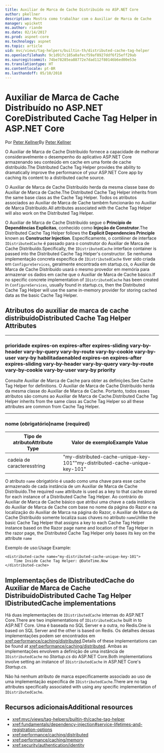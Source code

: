 ```yaml
---
title: Auxiliar de Marca de Cache Distribuído no ASP.NET Core
author: pkellner
description: Mostra como trabalhar com o Auxiliar de Marca de Cache
manager: wpickett
ms.author: riande
ms.date: 02/14/2017
ms.prod: aspnet-core
ms.technology: aspnet
ms.topic: article
uid: mvc/views/tag-helpers/builtin-th/distributed-cache-tag-helper
ms.openlocfilehash: 9c1d91fc185a0afecf59af8927ddf6f25eff29ab
ms.sourcegitcommit: 74be78285ea88772e7dad112f80146b6ed00e53e
ms.translationtype: HT
ms.contentlocale: pt-BR
ms.lasthandoff: 05/10/2018
---
```

# <a name="distributed-cache-tag-helper-in-aspnet-core"></a><span data-ttu-id="3b4e2-103">Auxiliar de Marca de Cache Distribuído no ASP.NET Core</span><span class="sxs-lookup"><span data-stu-id="3b4e2-103">Distributed Cache Tag Helper in ASP.NET Core</span></span>

<span data-ttu-id="3b4e2-104">Por [Peter Kellner](http://peterkellner.net)</span><span class="sxs-lookup"><span data-stu-id="3b4e2-104">By [Peter Kellner](http://peterkellner.net)</span></span> 

<span data-ttu-id="3b4e2-105">O Auxiliar de Marca de Cache Distribuído fornece a capacidade de melhorar consideravelmente o desempenho do aplicativo ASP.NET Core armazenando seu conteúdo em cache em uma fonte de cache distribuído.</span><span class="sxs-lookup"><span data-stu-id="3b4e2-105">The Distributed Cache Tag Helper provides the ability to dramatically improve the performance of your ASP.NET Core app by caching its content to a distributed cache source.</span></span>

<span data-ttu-id="3b4e2-106">O Auxiliar de Marca de Cache Distribuído herda da mesma classe base do Auxiliar de Marca de Cache.</span><span class="sxs-lookup"><span data-stu-id="3b4e2-106">The Distributed Cache Tag Helper inherits from the same base class as the Cache Tag Helper.</span></span> <span data-ttu-id="3b4e2-107">Todos os atributos associados ao Auxiliar de Marca de Cache também funcionarão no Auxiliar de Marca Distribuído.</span><span class="sxs-lookup"><span data-stu-id="3b4e2-107">All attributes associated with the Cache Tag Helper will also work on the Distributed Tag Helper.</span></span>

<span data-ttu-id="3b4e2-108">O Auxiliar de Marca de Cache Distribuído segue o **Princípio de Dependências Explícitas**, conhecido como **Injeção de Construtor**.</span><span class="sxs-lookup"><span data-stu-id="3b4e2-108">The Distributed Cache Tag Helper follows the **Explicit Dependencies Principle** known as **Constructor Injection**.</span></span> <span data-ttu-id="3b4e2-109">Especificamente, o contêiner de interface `IDistributedCache` é passado para o construtor do Auxiliar de Marca de Cache Distribuído.</span><span class="sxs-lookup"><span data-stu-id="3b4e2-109">Specifically, the `IDistributedCache` interface container is passed into the Distributed Cache Tag Helper's constructor.</span></span> <span data-ttu-id="3b4e2-110">Se nenhuma implementação concreta específica de `IDistributedCache` tiver sido criada em `ConfigureServices`, geralmente encontrada em startup.cs, o Auxiliar de Marca de Cache Distribuído usará o mesmo provedor em memória para armazenar os dados em cache que o Auxiliar de Marca de Cache básico.</span><span class="sxs-lookup"><span data-stu-id="3b4e2-110">If no specific concrete implementation of `IDistributedCache` has been created in `ConfigureServices`, usually found in startup.cs, then the Distributed Cache Tag Helper will use the same in-memory provider for storing cached data as the basic Cache Tag Helper.</span></span>

## <a name="distributed-cache-tag-helper-attributes"></a><span data-ttu-id="3b4e2-111">Atributos do auxiliar de marca de cache distribuído</span><span class="sxs-lookup"><span data-stu-id="3b4e2-111">Distributed Cache Tag Helper Attributes</span></span>

- - -

### <a name="enabled-expires-on-expires-after-expires-sliding-vary-by-header-vary-by-query-vary-by-route-vary-by-cookie-vary-by-user-vary-by-priority"></a><span data-ttu-id="3b4e2-112">prioridade expires-on expires-after expires-sliding vary-by-header vary-by-query vary-by-route vary-by-cookie vary-by-user vary-by habilitada</span><span class="sxs-lookup"><span data-stu-id="3b4e2-112">enabled expires-on expires-after expires-sliding vary-by-header vary-by-query vary-by-route vary-by-cookie vary-by-user vary-by priority</span></span>

<span data-ttu-id="3b4e2-113">Consulte Auxiliar de Marca de Cache para obter as definições.</span><span class="sxs-lookup"><span data-stu-id="3b4e2-113">See Cache Tag Helper for definitions.</span></span> <span data-ttu-id="3b4e2-114">O Auxiliar de Marca de Cache Distribuído herda da mesma classe do Auxiliar de Marca de Cache. Portanto, todos esses atributos são comuns ao Auxiliar de Marca de Cache.</span><span class="sxs-lookup"><span data-stu-id="3b4e2-114">Distributed Cache Tag Helper inherits from the same class as Cache Tag Helper so all these attributes are common from Cache Tag Helper.</span></span>

- - -

### <a name="name-required"></a><span data-ttu-id="3b4e2-115">nome (obrigatório)</span><span class="sxs-lookup"><span data-stu-id="3b4e2-115">name (required)</span></span>

| <span data-ttu-id="3b4e2-116">Tipo de atributo</span><span class="sxs-lookup"><span data-stu-id="3b4e2-116">Attribute Type</span></span>    | <span data-ttu-id="3b4e2-117">Valor de exemplo</span><span class="sxs-lookup"><span data-stu-id="3b4e2-117">Example Value</span></span>     |
|----------------   |----------------   |
| <span data-ttu-id="3b4e2-118">cadeia de caracteres</span><span class="sxs-lookup"><span data-stu-id="3b4e2-118">string</span></span>    | <span data-ttu-id="3b4e2-119">"my-distributed-cache-unique-key-101"</span><span class="sxs-lookup"><span data-stu-id="3b4e2-119">"my-distributed-cache-unique-key-101"</span></span>     |

<span data-ttu-id="3b4e2-120">O atributo `name` obrigatório é usado como uma chave para esse cache armazenado de cada instância de um Auxiliar de Marca de Cache Distribuído.</span><span class="sxs-lookup"><span data-stu-id="3b4e2-120">The required `name` attribute is used as a key to that cache stored for each instance of a Distributed Cache Tag Helper.</span></span> <span data-ttu-id="3b4e2-121">Ao contrário do Auxiliar de Marca de Cache básico que atribui uma chave a cada instância do Auxiliar de Marca de Cache com base no nome da página do Razor e na localização do Auxiliar de Marca na página do Razor, o Auxiliar de Marca de Cache Distribuído somente localiza suas chaves no atributo `name`</span><span class="sxs-lookup"><span data-stu-id="3b4e2-121">Unlike the basic Cache Tag Helper that assigns a key to each Cache Tag Helper instance based on the Razor page name and location of the Tag Helper in the razor page, the Distributed Cache Tag Helper only bases its key on the attribute `name`</span></span>

<span data-ttu-id="3b4e2-122">Exemplo de uso:</span><span class="sxs-lookup"><span data-stu-id="3b4e2-122">Usage Example:</span></span>

```cshtml
<distributed-cache name="my-distributed-cache-unique-key-101">
    Time Inside Cache Tag Helper: @DateTime.Now
</distributed-cache>
```

## <a name="distributed-cache-tag-helper-idistributedcache-implementations"></a><span data-ttu-id="3b4e2-123">Implementações de IDistributedCache do Auxiliar de Marca de Cache Distribuído</span><span class="sxs-lookup"><span data-stu-id="3b4e2-123">Distributed Cache Tag Helper IDistributedCache implementations</span></span>

<span data-ttu-id="3b4e2-124">Há duas implementações de `IDistributedCache` internas do ASP.NET Core.</span><span class="sxs-lookup"><span data-stu-id="3b4e2-124">There are two implementations of `IDistributedCache` built in to ASP.NET Core.</span></span> <span data-ttu-id="3b4e2-125">Uma é baseada no SQL Server e a outra, no Redis.</span><span class="sxs-lookup"><span data-stu-id="3b4e2-125">One is based on SQL Server and the other is based on Redis.</span></span> <span data-ttu-id="3b4e2-126">Os detalhes dessas implementações podem ser encontrados em <xref:performance/caching/distributed>.</span><span class="sxs-lookup"><span data-stu-id="3b4e2-126">Details of these implementations can be found at <xref:performance/caching/distributed>.</span></span> <span data-ttu-id="3b4e2-127">Ambas as implementações envolvem a definição de uma instância de `IDistributedCache` no *Startup.cs* do ASP.NET Core.</span><span class="sxs-lookup"><span data-stu-id="3b4e2-127">Both implementations involve setting an instance of `IDistributedCache` in ASP.NET Core's *Startup.cs*.</span></span>

<span data-ttu-id="3b4e2-128">Não há nenhum atributo de marca especificamente associado ao uso de uma implementação específica de `IDistributedCache`.</span><span class="sxs-lookup"><span data-stu-id="3b4e2-128">There are no tag attributes specifically associated with using any specific implementation of `IDistributedCache`.</span></span>

## <a name="additional-resources"></a><span data-ttu-id="3b4e2-129">Recursos adicionais</span><span class="sxs-lookup"><span data-stu-id="3b4e2-129">Additional resources</span></span>

* <xref:mvc/views/tag-helpers/builtin-th/cache-tag-helper>
* <xref:fundamentals/dependency-injection#service-lifetimes-and-registration-options>
* <xref:performance/caching/distributed>
* <xref:performance/caching/memory>
* <xref:security/authentication/identity>
